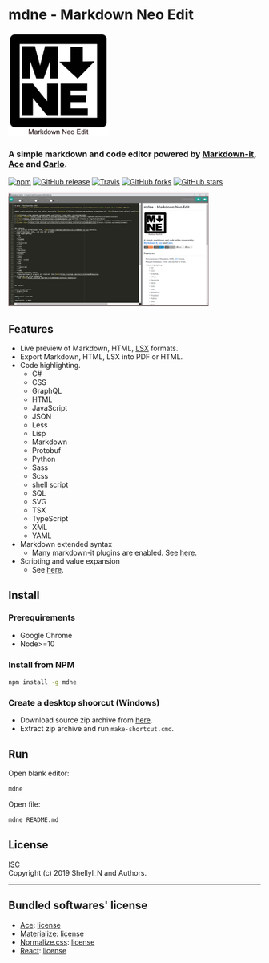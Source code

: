 
# mdne - Markdown Neo Edit
<img src="https://raw.githubusercontent.com/shellyln/mdne/master/contents/logo.svg?sanitize=true" title="logo" style="width: 200px">

### A simple markdown and code editor powered by [Markdown-it](https://github.com/markdown-it/markdown-it), [Ace](https://ace.c9.io/) and [Carlo](https://github.com/GoogleChromeLabs/carlo).

[![npm](https://img.shields.io/npm/v/mdne.svg)](https://www.npmjs.com/package/mdne)
[![GitHub release](https://img.shields.io/github/release/shellyln/mdne.svg)](https://github.com/shellyln/mdne/releases)
[![Travis](https://img.shields.io/travis/shellyln/mdne/master.svg)](https://travis-ci.org/shellyln/mdne)
[![GitHub forks](https://img.shields.io/github/forks/shellyln/mdne.svg?style=social&label=Fork)](https://github.com/shellyln/mdne/fork)
[![GitHub stars](https://img.shields.io/github/stars/shellyln/mdne.svg?style=social&label=Star)](https://github.com/shellyln/mdne)


<img src="https://github.com/shellyln/mdne/blob/master/docs/images/scr-01.png?sanitize=true" title="logo" style="width: 400px">


## Features
* Live preview of Markdown, HTML, [LSX](https://github.com/shellyln/liyad#what-is-lsx) formats.
* Export Markdown, HTML, LSX into PDF or HTML.
* Code highlighting.
  * C#
  * CSS
  * GraphQL
  * HTML
  * JavaScript
  * JSON
  * Less
  * Lisp
  * Markdown
  * Protobuf
  * Python
  * Sass
  * Scss
  * shell script
  * SQL
  * SVG
  * TSX
  * TypeScript
  * XML
  * YAML
* Markdown extended syntax
  * Many markdown-it plugins are enabled. See [here](https://github.com/shellyln/menneu#features).
* Scripting and value expansion
  * See [here](https://github.com/shellyln/menneu#lisp-block-expansion).



## Install

### Prerequirements
* Google Chrome
* Node>=10

### Install from NPM
```sh
npm install -g mdne
```

### Create a desktop shoorcut (Windows)
* Download source zip archive from [here](https://github.com/shellyln/mdne/archive/master.zip).
* Extract zip archive and run `make-shortcut.cmd`.



## Run

Open blank editor:
```sh
mdne
```

Open file:
```sh
mdne README.md
```


## License
[ISC](https://github.com/shellyln/mdne/blob/master/LICENSE.md)  
Copyright (c) 2019 Shellyl_N and Authors.

----
## Bundled softwares' license

* [Ace](https://github.com/ajaxorg/ace): [license](https://github.com/ajaxorg/ace/blob/master/LICENSE)
* [Materialize](https://materializecss.com/): [license](https://github.com/Dogfalo/materialize/blob/v1-dev/LICENSE)
* [Normalize.css](https://necolas.github.io/normalize.css/): [license](https://github.com/necolas/normalize.css/blob/master/LICENSE.md)
* [React](https://reactjs.org/): [license](https://github.com/facebook/react/blob/master/LICENSE)
